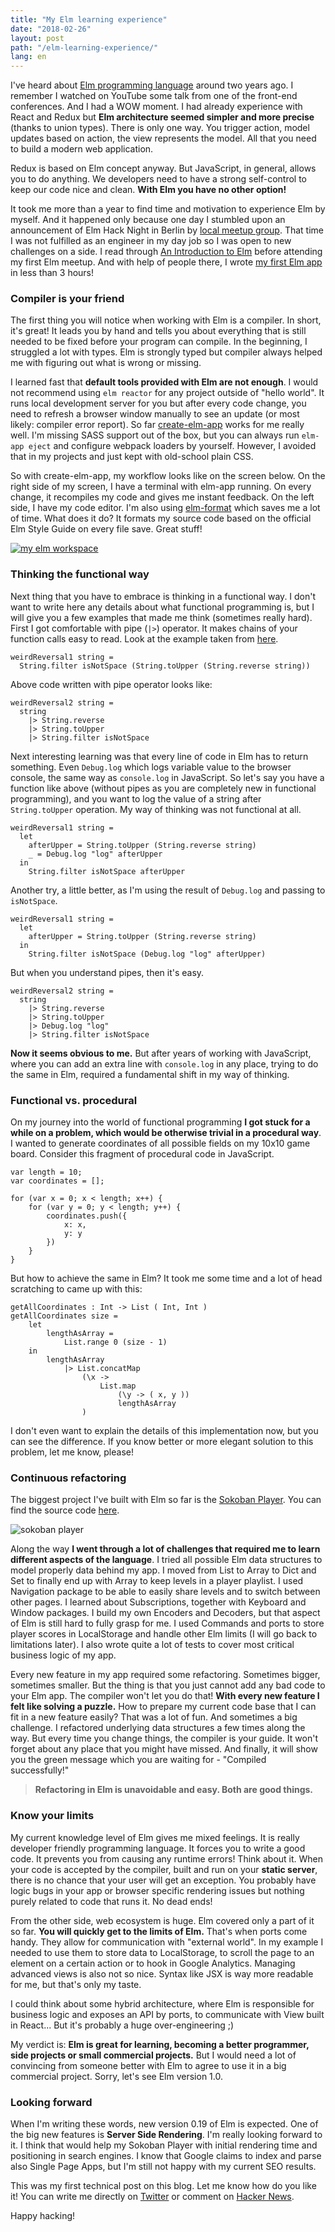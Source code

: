 ```yaml
---
title: "My Elm learning experience"
date: "2018-02-26"
layout: post
path: "/elm-learning-experience/"
lang: en
---
```


I've heard about [Elm programming language](http://elm-lang.org/) around two years ago. I remember I watched on YouTube some talk from one of the front-end conferences. And I had a WOW moment. I had already experience with React and Redux but **Elm architecture seemed simpler and more precise** (thanks to union types). There is only one way. You trigger action, model updates based on action, the view represents the model. All that you need to build a modern web application.

Redux is based on Elm concept anyway. But JavaScript, in general, allows you to do anything. We developers need to have a strong self-control to keep our code nice and clean. **With Elm you have no other option!**

It took me more than a year to find time and motivation to experience Elm by myself. And it happened only because one day I stumbled upon an announcement of Elm Hack Night in Berlin by [local meetup group](https://www.meetup.com/Elm-Berlin). That time I was not fulfilled as an engineer in my day job so I was open to new challenges on a side. I read through [An Introduction to Elm](https://guide.elm-lang.org/) before attending my first Elm meetup. And with help of people there, I wrote [my first Elm app](https://github.com/krzysu/elm-shopping-cart) in less than 3 hours!

### Compiler is your friend

The first thing you will notice when working with Elm is a compiler. In short, it's great! It leads you by hand and tells you about everything that is still needed to be fixed before your program can compile. In the beginning, I struggled a lot with types. Elm is strongly typed but compiler always helped me with figuring out what is wrong or missing.

I learned fast that **default tools provided with Elm are not enough**. I would not recommend using `elm reactor` for any project outside of "hello world". It runs local development server for you but after every code change, you need to refresh a browser window manually to see an update (or most likely: compiler error report). So far [create-elm-app](https://github.com/halfzebra/create-elm-app) works for me really well. I'm missing SASS support out of the box, but you can always run `elm-app eject` and configure webpack loaders by yourself. However, I avoided that in my projects and just kept with old-school plain CSS.

So with create-elm-app, my workflow looks like on the screen below. On the right side of my screen, I have a terminal with elm-app running. On every change, it recompiles my code and gives me instant feedback. On the left side, I have my code editor. I'm also using [elm-format](https://github.com/avh4/elm-format) which saves me a lot of time. What does it do? It formats my source code based on the official Elm Style Guide on every file save. Great stuff!

[![my elm workspace](./workspace.png)](./workspace.png)

### Thinking the functional way

Next thing that you have to embrace is thinking in a functional way. I don't want to write here any details about what functional programming is, but I will give you a few examples that made me think (sometimes really hard). First I got comfortable with pipe (`|>`) operator. It makes chains of your function calls easy to read. Look at the example taken from [here](http://elm-lang.org/examples/pipes/code).

    weirdReversal1 string =
      String.filter isNotSpace (String.toUpper (String.reverse string))

Above code written with pipe operator looks like:

    weirdReversal2 string =
      string
        |> String.reverse
        |> String.toUpper
        |> String.filter isNotSpace

Next interesting learning was that every line of code in Elm has to return something. Even `Debug.log` which logs variable value to the browser console, the same way as `console.log` in JavaScript. So let's say you have a function like above (without pipes as you are completely new in functional programming), and you want to log the value of a string after `String.toUpper` operation. My way of thinking was not functional at all.

    weirdReversal1 string =
      let
        afterUpper = String.toUpper (String.reverse string)
        _ = Debug.log "log" afterUpper
      in
        String.filter isNotSpace afterUpper

Another try, a little better, as I'm using the result of `Debug.log` and passing to `isNotSpace`.

    weirdReversal1 string =
      let
        afterUpper = String.toUpper (String.reverse string)
      in
        String.filter isNotSpace (Debug.log "log" afterUpper)

But when you understand pipes, then it's easy.

    weirdReversal2 string =
      string
        |> String.reverse
        |> String.toUpper
        |> Debug.log "log"
        |> String.filter isNotSpace

**Now it seems obvious to me.** But after years of working with JavaScript, where you can add an extra line with `console.log` in any place, trying to do the same in Elm, required a fundamental shift in my way of thinking.

### Functional vs. procedural

On my journey into the world of functional programming **I got stuck for a while on a problem, which would be otherwise trivial in a procedural way**. I wanted to generate coordinates of all possible fields on my 10x10 game board. Consider this fragment of procedural code in JavaScript.

    var length = 10;
    var coordinates = [];

    for (var x = 0; x < length; x++) {
        for (var y = 0; y < length; y++) {
            coordinates.push({
                x: x,
                y: y
            })
        }
    }

But how to achieve the same in Elm? It took me some time and a lot of head scratching to came up with this:

    getAllCoordinates : Int -> List ( Int, Int )
    getAllCoordinates size =
        let
            lengthAsArray =
                List.range 0 (size - 1)
        in
            lengthAsArray
                |> List.concatMap
                    (\x ->
                        List.map
                            (\y -> ( x, y ))
                            lengthAsArray
                    )

I don't even want to explain the details of this implementation now, but you can see the difference. If you know better or more elegant solution to this problem, let me know, please!

### Continuous refactoring

The biggest project I've built with Elm so far is the [Sokoban Player](https://sokoban-player.netlify.com/). You can find the source code [here](https://github.com/krzysu/elm-sokoban-player).

![sokoban player](./sokoban-player.gif)

Along the way **I went through a lot of challenges that required me to learn different aspects of the language**. I tried all possible Elm data structures to model properly data behind my app. I moved from List to Array to Dict and Set to finally end up with Array to keep levels in a player playlist. I used Navigation package to be able to easily share levels and to switch between other pages. I learned about Subscriptions, together with Keyboard and Window packages. I build my own Encoders and Decoders, but that aspect of Elm is still hard to fully grasp for me. I used Commands and ports to store player scores in LocalStorage and handle other Elm limits (I will go back to limitations later). I also wrote quite a lot of tests to cover most critical business logic of my app.

Every new feature in my app required some refactoring. Sometimes bigger, sometimes smaller. But the thing is that you just cannot add any bad code to your Elm app. The compiler won't let you do that! **With every new feature I felt like solving a puzzle.** How to prepare my current code base that I can fit in a new feature easily? That was a lot of fun. And sometimes a big challenge. I refactored underlying data structures a few times along the way. But every time you change things, the compiler is your guide. It won't forget about any place that you might have missed. And finally, it will show you the green message which you are waiting for - "Compiled successfully!"

> **Refactoring in Elm is unavoidable and easy. Both are good things.**

### Know your limits

My current knowledge level of Elm gives me mixed feelings. It is really developer friendly programming language. It forces you to write a good code. It prevents you from causing any runtime errors! Think about it. When your code is accepted by the compiler, built and run on your **static server**, there is no chance that your user will get an exception. You probably have logic bugs in your app or browser specific rendering issues but nothing purely related to code that runs it. No dead ends!

From the other side, web ecosystem is huge. Elm covered only a part of it so far. **You will quickly get to the limits of Elm.** That's when ports come handy. They allow for communication with "external world". In my example I needed to use them to store data to LocalStorage, to scroll the page to an element on a certain action or to hook in Google Analytics. Managing advanced views is also not so nice. Syntax like JSX is way more readable for me, but that's only my taste.

I could think about some hybrid architecture, where Elm is responsible for business logic and exposes an API by ports, to communicate with View built in React... But it's probably a huge over-engineering ;)

My verdict is: **Elm is great for learning, becoming a better programmer, side projects or small commercial projects.** But I would need a lot of convincing from someone better with Elm to agree to use it in a big commercial project. Sorry, let's see Elm version 1.0.  

### Looking forward

When I'm writing these words, new version 0.19 of Elm is expected. One of the big new features is **Server Side Rendering**. I'm really looking forward to it. I think that would help my Sokoban Player with initial rendering time and positioning in search engines. I know that Google claims to index and parse also Single Page Apps, but I'm still not happy with my current SEO results.

This was my first technical post on this blog. Let me know how do you like it! You can write me directly on [Twitter](https://twitter.com/krzysu) or comment on [Hacker News](https://news.ycombinator.com/item?id=16464845).

Happy hacking!
